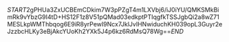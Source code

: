 $START$2gPHUa3ZxUCBEmCDkim7W3pPZgT4m1LXVbj6/iJ0iYU/QMKSMkBimRk9vYbzG9I4tD+HS12F1z8V51pQMad03edkptPTIqgfkTSSJgbQi2a8wZ71MESLkpWMThbqog6E9iR8yrPewI9Ncx7JklJvIHNwiduchKH039opL3Guyr2eJzzbcHLKy3eBjAkcYUoKh2YXk5J4p6kz6RdMsQ78Wg==$END$